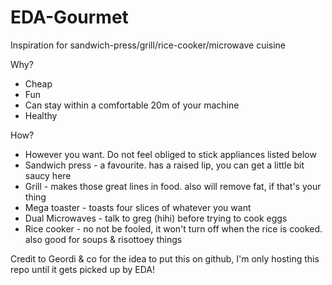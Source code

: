 # EDA-Gourmet
Inspiration for sandwich-press/grill/rice-cooker/microwave cuisine

Why?
- Cheap
- Fun
- Can stay within a comfortable 20m of your machine
- Healthy

How?
- However you want. Do not feel obliged to stick appliances listed below
- Sandwich press - a favourite. has a raised lip, you can get a little bit saucy here
- Grill - makes those great lines in food. also will remove fat, if that's your thing
- Mega toaster - toasts four slices of whatever you want
- Dual Microwaves - talk to greg (hihi) before trying to cook eggs
- Rice cooker - no not be fooled, it won't turn off when the rice is cooked. also good for soups & risottoey things

Credit to Geordi & co for the idea to put this on github,
I'm only hosting this repo until it gets picked up by EDA!
